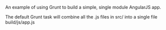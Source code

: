 An example of using Grunt to build a simple, single module AngularJS app.

The default Grunt task will combine all the .js files in src/ into a single file build/js/app.js